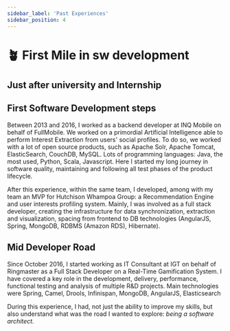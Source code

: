 ```yaml
---
sidebar_label: 'Past Experiences'
sidebar_position: 4
---
```


# 🪴 First Mile in sw development

## Just after university and Internship

## First Software Development steps

Between 2013 and 2016, I worked as a backend developer at INQ Mobile on behalf of FullMobile. 
We worked on a primordial Artificial Intelligence able to perform Interest Extraction from users' social profiles. To do so, we worked with a lot of open source products, such as Apache Solr, Apache Tomcat, ElasticSearch, CouchDB, MySQL. Lots of programming languages: Java, the most used, Python, Scala, Javascript. Here I started my long journey in software quality, maintaining and following all test phases of the product lifecycle.

After this experience, within the same team, I developed, among with my team an MVP for Hutchison Whampoa Group: a Recommendation Engine and user interests profiling system. 
Mainly, I was involved as a full stack developer, creating the infrastructure for data synchronization, extraction and visualization, spacing from frontend to DB technologies (AngularJS, Spring, MongoDB, RDBMS (Amazon RDS), Hibernate). 

## Mid Developer Road

Since October 2016, I started working as IT Consultant at IGT on behalf of Ringmaster as a Full Stack Developer on a Real-Time Gamification System.
I have covered a key role in the development, delivery, performance, functional testing and analysis of multiple R&D projects. Main technologies were Spring, Camel, Drools, Infinispan, MongoDB, AngularJS, Elasticsearch

During this experience, I had, not just the ability to improve my skills, but also understand what was the road I wanted to explore: *being a software architect.*